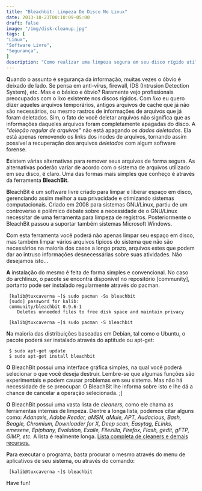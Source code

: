 ```yaml
---
title: "Bleachbit: Limpeza De Disco No Linux"
date: 2013-10-23T00:10:09-05:00
draft: false
image: "/img/disk-cleanup.jpg"
tags: [
"Linux",
"Software Livre",
"Segurança",
]
description: "Como realizar uma limpeza segura em seu disco rígido utilizando o BleachBit no Linux."
---
```

**Q**uando o assunto é segurança da informação, muitas vezes o óbvio é deixado de lado. Se pensa em anti-vírus, firewall, IDS (Intrusion Detection System), etc. Mas e o básico e óbvio? Raramente vejo profissionais preocupados com o lixo existente nos discos rígidos. Com *lixo* eu quero dizer aqueles arquivos temporários, antigos arquivos de cache que já não são necessários, ou mesmo rastros de informações de arquivos que já foram deletados. Sim, o fato de você deletar arquivos não significa que as informações daqueles arquivos foram completamente apagadas do disco. A *"deleção regular de arquivos"* não está apagando *os dados deletados*. Ela está apenas removendo os links dos inodes de arquivos, tornando assim possível a recuperação dos arquivos *deletados* com algum software forense.

**E**xistem várias alternativas para remover seus arquivos de forma segura. As alternativas poderão variar de acordo com o sistema de arquivos utilizado em seu disco, é claro. Uma das formas mais simples que conheço é através da ferramenta **BleachBit**.

**B**leachBit é um software livre criado para limpar e liberar espaço em disco, gerenciando assim melhor a sua privacidade e otimizando sistemas computacionais. Criado em 2008 para sistemas GNU/Linux, partiu de um controverso e polêmico debate sobre a necessidade de o GNU/Linux necessitar de uma ferramenta para limpeza de registros. Posteriormente o BleachBit passou a suportar também sistemas Microsoft Windows.

**C**om esta ferramenta você poderá não apenas limpar seu espaço em disco, mas também limpar vários arquivos típicos do sistema que não são necessários na maioria dos casos a longo prazo, arquivos estes que podem dar ao intruso informações desnecessárias sobre suas atividades. Não desejamos isto...

**A** instalação do mesmo é feita de forma simples e convencional. No caso do archlinux, o pacote se encontra disponível no repositório [community], portanto pode ser instalado regularmente através do pacman.

```
 [kalib@tuxcaverna ~]$ sudo pacman -Ss bleachbit
 [sudo] password for kalib:
 community/bleachbit 0.9.6-1
    Deletes unneeded files to free disk space and maintain privacy

 [kalib@tuxcaverna ~]$ sudo pacman -S bleachbit
```

**N**a maioria das distribuições baseadas em Debian, tal como o Ubuntu, o pacote poderá ser instalado através do aptitude ou apt-get:

```
 $ sudo apt-get update
 $ sudo apt-get install bleachbit
```

**O** BleachBit possui uma interface gráfica simples, na qual você poderá selecionar o que você deseja destruir. Lembre-se que algumas funções são experimentais e podem causar problemas em seu sistema. Mas não há necessidade de se preocupar: O BleachBit lhe informa sobre isto e lhe dá a chance de cancelar a operação selecionada. ;]

**O** BleachBit possui uma vasta lista de *cleaners*, como ele chama as ferramentas internas de limpeza. Dentre a longa lista, podemos citar alguns como: *Adanaxis, Adobe Reader, aMSN, aMule, APT, Audacious, Bash, Beagle, Chromium, Downloader for X, Deep scan, Easytag, ELinks, emesene, Epiphany, Evolution, Exaile, Filezilla, Firefox, Flash, gedit, gFTP, GIMP, etc.* A lista é realmente longa. [Lista completa de cleaners e demais recursos.](https://bleachbit.sourceforge.net/features)

**P**ara executar o programa, basta procurar o mesmo através do menu de aplicativos de seu sistema, ou através do comando:

```
 [kalib@tuxcaverna ~]$ bleachbit
```

**H**ave fun!
